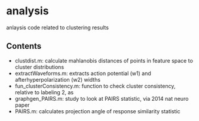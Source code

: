 # analysis 
 anlaysis code related to clustering results 
 
 ## Contents 

+ clustdist.m: calculate mahlanobis distances of points in feature space to cluster distributions
+ extractWaveforms.m: extracts action potential (w1) and afterhyperpolarization (w2) widths
+ fun_clusterConsistency.m: function to check cluster consistency, relative to labeling 2, as
+ graphgen_PAIRS.m: study to look at PAIRS statistic, via 2014 nat neuro paper
+ PAIRS.m: calculates projection angle of response similarity statistic

